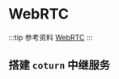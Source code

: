 # WebRTC

:::tip 参考资料
[WebRTC](https://webrtc.org/getting-started/peer-connections)
:::

## 搭建 `coturn` 中继服务

